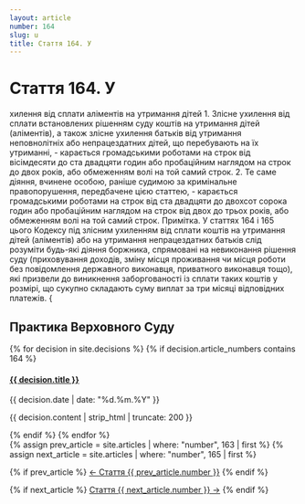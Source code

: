 ```yaml
---
layout: article
number: 164
slug: u
title: Стаття 164. У
---
```


# Стаття 164. У

хилення від сплати аліментів на утримання дітей 1. Злісне ухилення від сплати встановлених рішенням суду коштів на утримання дітей (аліментів), а також злісне ухилення батьків від утримання неповнолітніх або непрацездатних дітей, що перебувають на їх утриманні, - карається громадськими роботами на строк від вісімдесяти до ста двадцяти годин або пробаційним наглядом на строк до двох років, або обмеженням волі на той самий строк. 2. Те саме діяння, вчинене особою, раніше судимою за кримінальне правопорушення, передбачене цією статтею, - карається громадськими роботами на строк від ста двадцяти до двохсот сорока годин або пробаційним наглядом на строк від двох до трьох років, або обмеженням волі на той самий строк. Примітка. У статтях 164 і 165 цього Кодексу під злісним ухиленням від сплати коштів на утримання дітей (аліментів) або на утримання непрацездатних батьків слід розуміти будь-які діяння боржника, спрямовані на невиконання рішення суду (приховування доходів, зміну місця проживання чи місця роботи без повідомлення державного виконавця, приватного виконавця тощо), які призвели до виникнення заборгованості із сплати таких коштів у розмірі, що сукупно складають суму виплат за три місяці відповідних платежів. {

## Практика Верховного Суду

<div class="decisions-container">
{% for decision in site.decisions %}
  {% if decision.article_numbers contains 164 %}
    <div class="decision-item">
      <h4><a href="{{ decision.url }}">{{ decision.title }}</a></h4>
      <p class="decision-date">{{ decision.date | date: "%d.%m.%Y" }}</p>
      <p class="decision-excerpt">{{ decision.content | strip_html | truncate: 200 }}</p>
    </div>
  {% endif %}
{% endfor %}
</div>

<div class="article-navigation">
  {% assign prev_article = site.articles | where: "number", 163 | first %}
  {% assign next_article = site.articles | where: "number", 165 | first %}
  
  {% if prev_article %}
    <a href="{{ prev_article.url }}" class="prev-article">← Стаття {{ prev_article.number }}</a>
  {% endif %}
  
  {% if next_article %}
    <a href="{{ next_article.url }}" class="next-article">Стаття {{ next_article.number }} →</a>
  {% endif %}
</div>
